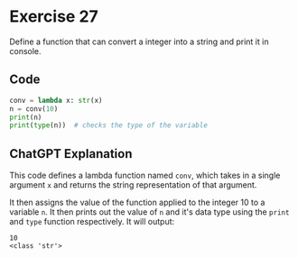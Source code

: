 # Exercise 27

Define a function that can convert a integer into a string and print it in console.

## Code
```python
conv = lambda x: str(x)
n = conv(10)
print(n)
print(type(n))  # checks the type of the variable
```

## ChatGPT Explanation

This code defines a lambda function named `conv`, which takes in a single argument `x` and returns the string representation of that argument.

It then assigns the value of the function applied to the integer 10 to a variable `n`. It then prints out the value of `n` and it's data type using the `print` and `type` function respectively. It will output:

```
10
<class 'str'>
```